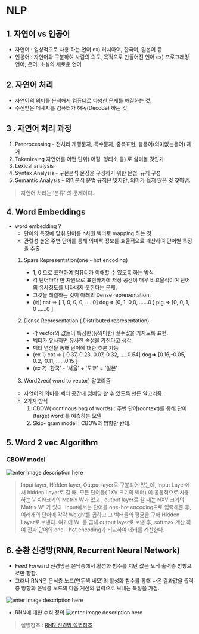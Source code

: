 # NLP
 ## 1.  자연어  vs  인공어 
- 자연어 : 일상적으로 사용 하는 언어
	ex) 러시아어, 한국어, 일본어 등
-  인공어 : 자연어와 구분하여 사람의 의도, 목적으로 만들어진 언어
	ex) 프로그래밍 언어, 은어, 소설의 새로운 언어
## 2. 자연어 처리
-  자연어의 의미를 분석해서 컴퓨터로 다양한 문제를 해결하는 것.
-  수신받은 메세지를 컴퓨터가 해독(Decode) 하는 것
## 3 . 자연어 처리 과정
1.  Preprocessing - 전처리
		개행문자, 특수문자, 중복표현, 불용어(의미없는용어) 제거 
2.  Tokenizaing
		  자연어를 어떤 단위( 어절, 형태소 등) 로 살펴볼 것인가 
3.  Lexical analysis
4.  Syntax Analysis - 구문분석
		 문장을 구성하기 위한 문법, 규칙 구성
5.  Semantic Analysis - 의미분석
		 문법 규칙은 맞지만, 의미가 옳지 않은 것 찾아냄.
 > 자연어 처리는 '분류' 의 문제이다. 

## 4. Word Embeddings
 - word embedding ? 
	-  단어의 특징에 맞춰 단어를 n차원 벡터로 mapping 하는 것
	-   관련성 높은 주변 단어를 통해 의미적 정보를 효율적으로 계산하여 단어별 특징을 추출
	  1. Spare Representation(one - hot encoding) 
		  - 1, 0 으로 표현하여 컴퓨터가 이해할 수 있도록 하는 방식
		  -  각 단어마다 한 차원으로 표현하기에 저장 공간이 매우 비효율적이며 단어의 유사정도를 나타내지 못한다는 문제.
		  - 그것을 해결하는 것이 아래의 Dense representation.
		  -  (예)
			  cat => [ 1, 0, 0, 0, .....0]
			  dog=> [0, 1, 0,0, ......0 ]
			  pig => [0, 0, 1, 0 ......0 ]
	 2. Dense Representation  ( Distributed representation) 
		 - 각 vector의 값들이 특정한(유의미한) 실수값을 가지도록 표현.
		 -  벡터가 유사하면 유사한 속성을 가진다고 생각.
		 - 벡터 연산을 통해 단어에 대한 추론 가능
		 -  (ex 1)
			 cat => [ 0.37, 0.23, 0.07, 0.32, .....0.54]
			 dog=> [0.16,-0.05, 0.2,-0.11, ......0.15 ]
		- 	 (ex 2)
			'한국' - '서울' + '도쿄' = '일본' 
			 
	3. Word2vec( word to vector) 알고리즘
	 - 자연어의 의미를 벡터 공간에 임베딩 할 수 있도록 만든 알고리즘.
	 - 2가지 방식
		1. CBOW(  continous bag of words) : 주변 단어(context)를 통해 단어(target word)를 예측하는 모델
		2. Skip- gram model : CBOW와 방향만 반대.

## 5. Word 2 vec Algorithm
### CBOW model


![enter image description here](https://shuuki4.files.wordpress.com/2016/01/cbow.png?w=400&h=200)
 
> Input layer, Hidden layer, Output layer로 구분되어 있는데, input Layer에서 hidden Layer로 갈 때, 모든 단어들( 1XV 크기의 벡터) 이 공통적으로 사용하는 V X N크기의 Matrix W가 있고 , output layer로 갈 때는 NXV 크기의 Matrix W' 가 있다.  Input에서는 단어를 one-hot encoding으로 입력해준 후, 여러개의 단어에 각각 Weight를 곱하고 그 벡터들의 평균을 구해 Hidden Layer로 보낸다. 여기에 W' 를 곱해 output layer로 보낸 후, softmax 계산 하여 진짜 단어의 one - hot encoding과 비교하여 에러를 계산한다.

##  6. 순환 신경망(RNN, Recurrent Neural Network)
- Feed Forward 신경망은 은닉층에서 활성화 함수를 지난 값은 오직 출력층 방향으로만 향함.
- 그러나 RNN은 은닉층 노드(연두색 네모)의 활성화 함수를 통해 나온 결과값을 출력층 방향과 은닉층 노드의 다음 계산의 입력으로 보내는 특징을 가짐.

 ![enter image description here](https://wikidocs.net/images/page/22886/rnn_image2_ver3.PNG)

- RNN에 대한 수식 정의
![enter image description here](https://wikidocs.net/images/page/22886/rnn_image4_ver2.PNG)

> 설명참조 : [RNN 신경망 설명참조](https://wikidocs.net/22886)
